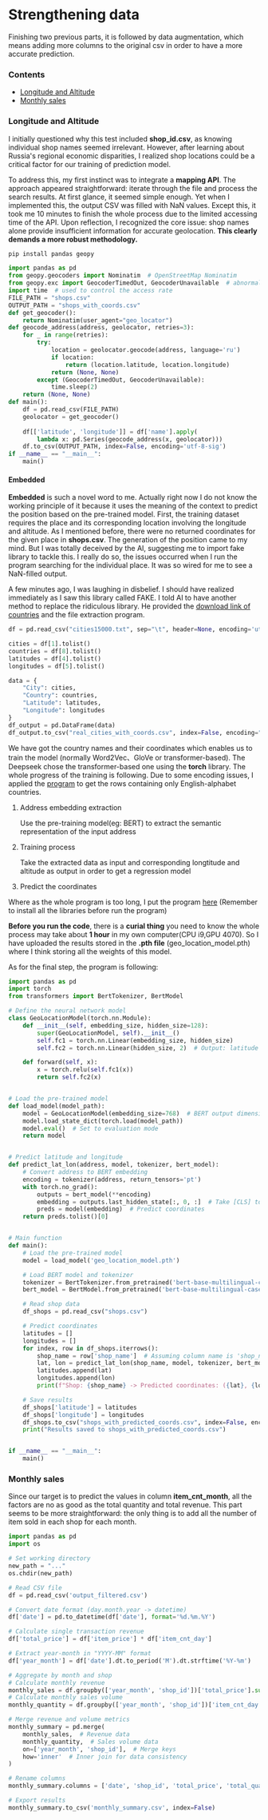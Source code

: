 # Strengthening data
Finishing two previous parts, it is followed by data augmentation, which means adding more columns to the original csv in order to have a more accurate prediction.

### Contents
- [Longitude and Altitude](#section-1)
- [Monthly sales](#section-2) 



### Longitude and Altitude<a id="section-1"></a>
I initially questioned why this test included **shop_id.csv**, as knowing individual shop names seemed irrelevant. However, after learning about Russia's regional economic disparities, I realized shop locations could be a critical factor for our training of prediction model.

To address this, my first instinct was to integrate a **mapping API**. The approach appeared straightforward: iterate through the file and process the search results. At first glance, it seemed simple enough. Yet when I implemented this, the output CSV was filled with NaN values. Except this, it took me 10 minutes to finish the whole process due to the limited accessing time of the API. Upon reflection, I recognized the core issue: shop names alone provide insufficient information for accurate geolocation. **This clearly demands a more robust methodology.**
```python
pip install pandas geopy
```
```python
import pandas as pd 
from geopy.geocoders import Nominatim  # OpenStreetMap Nominatim
from geopy.exc import GeocoderTimedOut, GeocoderUnavailable  # abnormal process
import time  # used to control the access rate
FILE_PATH = "shops.csv"          
OUTPUT_PATH = "shops_with_coords.csv"  
def get_geocoder():
    return Nominatim(user_agent="geo_locator")
def geocode_address(address, geolocator, retries=3):
    for _ in range(retries):
        try:
            location = geolocator.geocode(address, language='ru')
            if location:
                return (location.latitude, location.longitude)
            return (None, None)
        except (GeocoderTimedOut, GeocoderUnavailable):
            time.sleep(2) 
    return (None, None)
def main():
    df = pd.read_csv(FILE_PATH)    
    geolocator = get_geocoder()
    
    df[['latitude', 'longitude']] = df['name'].apply(
        lambda x: pd.Series(geocode_address(x, geolocator)))
    df.to_csv(OUTPUT_PATH, index=False, encoding='utf-8-sig')
if __name__ == "__main__":
    main()
```
#### Embedded
**Embedded** is such a novel word to me. Actually right now I do not know the working principle of it because it uses the meaning of the context to predict the position based on the pre-trained model. First, the training dataset requires the place and its corresponding location involving the longitude and altitude. As I mentioned before, there were no returned coordinates for the given place in **shops.csv**. The generation of the position came to my mind. But I was totally deceived by the AI, suggesting me to import fake library to tackle this. I really do so, the issues occurred when I run the program searching for the individual place. It was so wired for me to see a NaN-filled output. 

A few minutes ago, I was laughing in disbelief. I should have realized immediately as I saw this library called FAKE. I told AI to have another method to replace the ridiculous library. He provided the [download link of countries](http://download.geonames.org/export/dump/cities15000.zip) and the file extraction program.
```python
df = pd.read_csv("cities15000.txt", sep="\t", header=None, encoding='utf-8')

cities = df[1].tolist()
countries = df[8].tolist()
latitudes = df[4].tolist()
longitudes = df[5].tolist()

data = {
    "City": cities,
    "Country": countries,
    "Latitude": latitudes,
    "Longitude": longitudes
}
df_output = pd.DataFrame(data)
df_output.to_csv("real_cities_with_coords.csv", index=False, encoding="utf-8")
```
We have got the country names and their coordinates which enables us to train the model (normally Word2Vec、GloVe or transformer-based). The Deepseek chose the transformer-based one using the **torch** library. The whole progress of the training is following. Due to some encoding issues, I applied the [program](/Strengthen-data/filter_file.py) to get the rows containing only English-alphabet countries.

1. Address embedding extraction

   Use the pre-training model(eg: BERT) to extract the semantic representation of the input address

2. Training process

   Take the extracted data as input and corresponding longtitude and altitude as output in order to get a regression model
   
3. Predict the coordinates

Where as the whole program is too long, I put the program [here](/Strengthen-data/training.py) (Remember to install all the libraries before run the program)

**Before you run the code**, there is a **curial thing** you need to know the whole process may take about **1 hour** in my own computer(CPU i9,GPU 4070). So I have uploaded the results stored in the **.pth file** (geo_location_model.pth) where I think storing all the weights of this model.

As for the final step, the program is following:
```python
import pandas as pd
import torch
from transformers import BertTokenizer, BertModel

# Define the neural network model
class GeoLocationModel(torch.nn.Module):
    def __init__(self, embedding_size, hidden_size=128):
        super(GeoLocationModel, self).__init__()
        self.fc1 = torch.nn.Linear(embedding_size, hidden_size)
        self.fc2 = torch.nn.Linear(hidden_size, 2)  # Output: latitude and longitude

    def forward(self, x):
        x = torch.relu(self.fc1(x))
        return self.fc2(x)


# Load the pre-trained model
def load_model(model_path):
    model = GeoLocationModel(embedding_size=768)  # BERT output dimension is 768
    model.load_state_dict(torch.load(model_path))
    model.eval()  # Set to evaluation mode
    return model


# Predict latitude and longitude
def predict_lat_lon(address, model, tokenizer, bert_model):
    # Convert address to BERT embedding
    encoding = tokenizer(address, return_tensors='pt')
    with torch.no_grad():
        outputs = bert_model(**encoding)
        embedding = outputs.last_hidden_state[:, 0, :]  # Take [CLS] token embedding
        preds = model(embedding)  # Predict coordinates
    return preds.tolist()[0]


# Main function
def main():
    # Load the pre-trained model
    model = load_model('geo_location_model.pth')

    # Load BERT model and tokenizer
    tokenizer = BertTokenizer.from_pretrained('bert-base-multilingual-cased')
    bert_model = BertModel.from_pretrained('bert-base-multilingual-cased')

    # Read shop data
    df_shops = pd.read_csv("shops.csv")

    # Predict coordinates
    latitudes = []
    longitudes = []
    for index, row in df_shops.iterrows():
        shop_name = row['shop_name']  # Assuming column name is 'shop_name'
        lat, lon = predict_lat_lon(shop_name, model, tokenizer, bert_model)
        latitudes.append(lat)
        longitudes.append(lon)
        print(f"Shop: {shop_name} -> Predicted coordinates: ({lat}, {lon})")

    # Save results
    df_shops['latitude'] = latitudes
    df_shops['longitude'] = longitudes
    df_shops.to_csv("shops_with_predicted_coords.csv", index=False, encoding="utf-8")
    print("Results saved to shops_with_predicted_coords.csv")


if __name__ == "__main__":
    main()
```
### Monthly sales <a id="section-2"></a>

Since our target is to predict the values in column **item_cnt_month**, all the factors are no as good as the total quantity and total revenue. This part seems to be more straightforward: the only thing is to add all the number of item sold in each shop for each month.
```python
import pandas as pd
import os

# Set working directory
new_path = "..."
os.chdir(new_path)

# Read CSV file
df = pd.read_csv('output_filtered.csv')

# Convert date format (day.month.year -> datetime)
df['date'] = pd.to_datetime(df['date'], format='%d.%m.%Y')

# Calculate single transaction revenue
df['total_price'] = df['item_price'] * df['item_cnt_day']

# Extract year-month in "YYYY-MM" format
df['year_month'] = df['date'].dt.to_period('M').dt.strftime('%Y-%m')

# Aggregate by month and shop
# Calculate monthly revenue
monthly_sales = df.groupby(['year_month', 'shop_id'])['total_price'].sum().reset_index()
# Calculate monthly sales volume
monthly_quantity = df.groupby(['year_month', 'shop_id'])['item_cnt_day'].sum().reset_index()

# Merge revenue and volume metrics
monthly_summary = pd.merge(
    monthly_sales,  # Revenue data
    monthly_quantity,  # Sales volume data
    on=['year_month', 'shop_id'],  # Merge keys
    how='inner'  # Inner join for data consistency
)

# Rename columns
monthly_summary.columns = ['date', 'shop_id', 'total_price', 'total_quantity']

# Export results
monthly_summary.to_csv('monthly_summary.csv', index=False)
```



